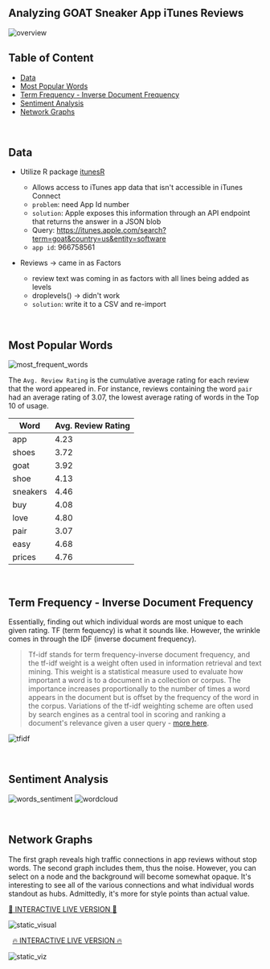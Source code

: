 ## Analyzing GOAT Sneaker App iTunes Reviews  

![overview](https://i.imgur.com/54h28Rr.jpg)

## Table of Content
- [Data](#data)
- [Most Popular Words](#most-popular-words)
- [Term Frequency - Inverse Document Frequency](#term-frequency---inverse-document-frequency)
- [Sentiment Analysis](#sentiment-analysis)
- [Network Graphs](#network-graphs)

&nbsp;
## Data

- Utilize R package [itunesR](https://github.com/amrrs/itunesr)
    - Allows access to iTunes app data that isn't accessible in iTunes Connect
    - `problem`: need App Id number
    - `solution`: Apple exposes this information through an API endpoint that returns the answer in a JSON blob
    - Query: https://itunes.apple.com/search?term=goat&country=us&entity=software
    - `app id`: 966758561

- Reviews -> came in as Factors
    - review text was coming in as factors with all lines being added as levels
    - droplevels() -> didn't work
    - `solution`: write it to a CSV and re-import

&nbsp;
## Most Popular Words

![most_frequent_words](https://i.imgur.com/Zb8YAP8.png)

The `Avg. Review Rating` is the cumulative average rating for each review that the word appeared in. For instance, reviews containing the word `pair` had an average rating of 3.07, the lowest average rating of words in the Top 10 of usage.

Word | Avg. Review Rating
-- | --
app | 4.23
shoes | 3.72
goat | 3.92
shoe | 4.13
sneakers | 4.46
buy | 4.08
love | 4.80
pair | 3.07
easy | 4.68
prices | 4.76

&nbsp;
## Term Frequency - Inverse Document Frequency

Essentially, finding out which individual words are most unique to each given rating. TF (term fequency) is what it sounds like. However, the wrinkle comes in through the IDF (inverse document frequency).

> Tf-idf stands for term frequency-inverse document frequency, and the tf-idf weight is a weight often used in information retrieval and text mining. This weight is a statistical measure used to evaluate how important a word is to a document in a collection or corpus. The importance increases proportionally to the number of times a word appears in the document but is offset by the frequency of the word in the corpus. Variations of the tf-idf weighting scheme are often used by search engines as a central tool in scoring and ranking a document's relevance given a user query - [more here](http://www.tfidf.com/).

![tfidf](https://i.imgur.com/0oYd11t.jpg)

&nbsp;
## Sentiment Analysis

![words_sentiment](https://i.imgur.com/HZSj5IK.png)
![wordcloud](https://i.imgur.com/3B8oVVN.jpg)

&nbsp;
## Network Graphs

The first graph reveals high traffic connections in app reviews without stop words. The second graph includes them, thus the noise. However, you can select on a node and the background will become somewhat opaque. It's interesting to see all of the various connections and what individual words standout as hubs. Admittedly, it's more for style points than actual value.  

[🚨 INTERACTIVE LIVE VERSION 🚨](http://baby-network.bitballoon.com)

![static_visual](https://i.imgur.com/nlhhXyg.png)  

&nbsp;
[🔥 INTERACTIVE LIVE VERSION 🔥](http://d3-bigram-network.bitballoon.com/)

![static_viz](https://i.imgur.com/LNewaPT.png)